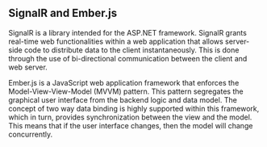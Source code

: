 
## SignalR and Ember.js

SignalR is a library intended for the ASP.NET framework. SignalR grants real-time web functionalities within a web application that allows server-side code to distribute data to the client instantaneously. This is done through the use of bi-directional communication between the client and web server.

Ember.js is a JavaScript web application framework that enforces the Model-View-View-Model (MVVM)  pattern. This pattern segregates the graphical user interface from the backend logic and data model. The concept of two way data binding is highly supported within this framework, which in turn, provides synchronization between the view and the model. This means that if the user interface changes, then the model will change concurrently. 
